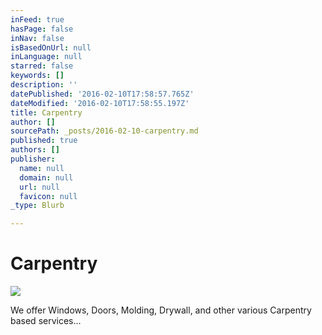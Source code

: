 ```yaml
---
inFeed: true
hasPage: false
inNav: false
isBasedOnUrl: null
inLanguage: null
starred: false
keywords: []
description: ''
datePublished: '2016-02-10T17:58:57.765Z'
dateModified: '2016-02-10T17:58:55.197Z'
title: Carpentry
author: []
sourcePath: _posts/2016-02-10-carpentry.md
published: true
authors: []
publisher:
  name: null
  domain: null
  url: null
  favicon: null
_type: Blurb

---
```

# Carpentry
![](https://the-grid-user-content.s3-us-west-2.amazonaws.com/c6c86b32-2d4c-4dfd-a0b4-0fc3e66f9a85.jpg)

We offer Windows, Doors, Molding, Drywall, and other various Carpentry based services...